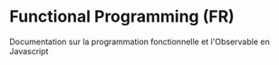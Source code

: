 # Functional Programming (FR)
Documentation sur la programmation fonctionnelle et l'Observable en Javascript
